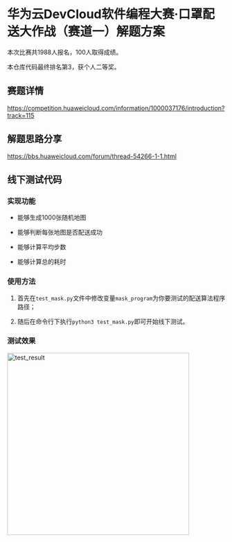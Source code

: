 # 华为云DevCloud软件编程大赛·口罩配送大作战（赛道一）解题方案

本次比赛共1988人报名，100人取得成绩。

本仓库代码最终排名第3，获个人二等奖。

## 赛题详情

https://competition.huaweicloud.com/information/1000037176/introduction?track=115

## 解题思路分享

https://bbs.huaweicloud.com/forum/thread-54266-1-1.html


## 线下测试代码

### 实现功能

* 能够生成1000张随机地图

* 能够判断每张地图是否配送成功

* 能够计算平均步数

* 能够计算总的耗时

### 使用方法

1. 首先在`test_mask.py`文件中修改变量`mask_program`为你要测试的配送算法程序路径；

2. 随后在命令行下执行`python3 test_mask.py`即可开始线下测试。

### 测试效果

<img src="https://bbs-img-cbc-cn.obs.cn-north-1.myhuaweicloud.com/data/attachment/forum/202005/07/155021676r3bnpqoljompi.png" width="420" alt="test_result" align="left">